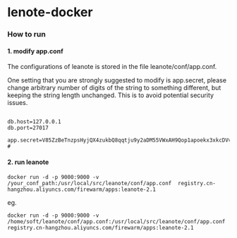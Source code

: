 # lenote-docker

### How to run
#### 1. modify app.conf
The configurations of leanote is stored in the file leanote/conf/app.conf.

One setting that you are strongly suggested to modify is app.secret, please change arbitrary number of digits of the string to something different, but keeping the string length unchanged. This is to avoid potential security issues. 
```

db.host=127.0.0.1
db.port=27017

app.secret=V85ZzBeTnzpsHyjQX4zukbQ8qqtju9y2aDM55VWxAH9Qop1apoekx3xkcDVvrD0y #

```
#### 2. run leanote
```
docker run -d -p 9000:9000 -v /your_conf_path:/usr/local/src/leanote/conf/app.conf  registry.cn-hangzhou.aliyuncs.com/firewarm/apps:leanote-2.1
```
eg. 
```
docker run -d -p 9000:9000 -v /home/soft/leanote/conf/app.conf:/usr/local/src/leanote/conf/app.conf  registry.cn-hangzhou.aliyuncs.com/firewarm/apps:leanote-2.1
```
